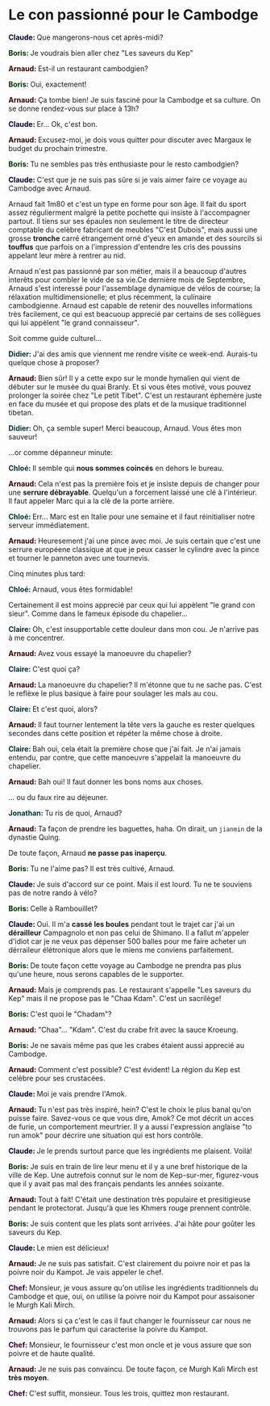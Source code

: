 # Le con passionné pour le Cambodge

<span style="color:#003; font-weight: bold">Claude: </span> Que mangerons-nous
cet après-midi?

<span style="color:#030; font-weight: bold">Boris: </span> Je voudrais bien
aller chez "Les saveurs du Kep"

<span style="color:#300; font-weight: bold">Arnaud: </span> Est-il un
restaurant cambodgien?

<span style="color:#030; font-weight: bold">Boris: </span> Oui, exactement!

<span style="color:#300; font-weight: bold">Arnaud: </span> Ça tombe bien! Je
suis fasciné pour la Cambodge et sa culture. On se donne rendez-vous sur place
à 13h?

<span style="color:#003; font-weight: bold">Claude: </span> Er... Ok, c'est
bon.

<span style="color:#300; font-weight: bold">Arnaud: </span> Excusez-moi, je
dois vous quitter pour discuter avec Margaux le budget du prochain trimestre.

<span style="color:#030; font-weight: bold">Boris: </span> Tu ne sembles pas
très enthusiaste pour le resto cambodgien?

<span style="color:#003; font-weight: bold">Claude: </span> C'est que je ne
suis pas sûre si je vais aimer faire ce voyage au Cambodge avec Arnaud.

Arnaud fait 1m80 et c'est un type en forme pour son âge. Il fait du sport assez
régulierment malgré la petite pochette qui insiste à l'accompagner partout. Il
tiens sur ses épaules non seulement le titre de directeur comptable du celèbre
fabricant de meubles "C'est Dubois", mais aussi une grosse **tronche** carré
étrangement orné d'yeux en amande et des sourcils si **touffus** que parfois on a
l'impression d'entendre les cris des poussins appelant leur mère à rentrer au
nid.

Arnaud n'est pas passionné par son métier, mais il a beaucoup d'autres interêts
pour combler le vide de sa vie.Ce dernière mois de Septembre, Arnaud s'est
interessé pour l'assemblage dynamique de vélos de course; la rélaxation
multidimensionelle; et plus récemment, la culinaire cambodgienne. Arnaud est
capable de retenir des nouvelles informations très facilement, ce qui est
beacuoup apprecié par certains de ses collègues qui lui appèlent "le grand
connaisseur".

Soit comme guide culturel...

<span style="color:#033; font-weight: bold">Didier: </span> J'ai des amis que
viennent me rendre visite ce week-end. Aurais-tu quelque chose à proposer?

<span style="color:#300; font-weight: bold">Arnaud: </span> Bien sûr! Il y a
cette expo sur le monde hymalien qui vient de débuter sur le musée du quai
Branly. Et si vous êtes motivé, vous pouvez prolonger la soirée chez "Le petit
Tibet". C'est un restaurant éphemère juste en face du musée et qui propose des
plats et de la musique traditionnel tibetan.

<span style="color:#033; font-weight: bold">Didier: </span> Oh, ça semble
super! Merci beaucoup, Arnaud. Vous êtes mon sauveur!

...or comme dépanneur minute:

<span style="color:#033; font-weight: bold">Chloé: </span> Il semble qui **nous
sommes coincés** en dehors le bureau.

<span style="color:#300; font-weight: bold">Arnaud: </span> Cela n'est pas la
première fois et je insiste depuis de changer pour une **serrure débrayable**.
Quelqu'un a forcement laissé une clé à l'intérieur. Il faut appeler Marc qui a
la clè de la porte arrière.

<span style="color:#033; font-weight: bold">Chloé: </span> Err... Marc est en
Italie pour une semaine et il faut réinitialiser notre serveur immédiatement.

<span style="color:#300; font-weight: bold">Arnaud: </span> Heuresement j'ai
une pince avec moi. Je suis certain que c'est une serrure européene classique
at que je peux casser le cylindre avec la pince et tourner le panneton avec une
tournevis.

Cinq minutes plus tard:

<span style="color:#033; font-weight: bold">Chloé: </span> Arnaud, vous êtes
formidable!

Certainement il est moins apprecié par ceux qui lui appèlent "le grand con
sieur". Comme dans le fameux épisode du chapelier...

<span style="color:#033; font-weight: bold">Claire: </span> Oh, c'est
insupportable cette douleur dans mon cou. Je n'arrive pas à me concentrer.

<span style="color:#300; font-weight: bold">Arnaud: </span> Avez vous essayé la
manoeuvre du chapelier?

<span style="color:#033; font-weight: bold">Claire: </span> C'est quoi ça?

<span style="color:#300; font-weight: bold">Arnaud: </span> La manoeuvre du
chapelier? Il m'étonne que tu ne sache pas. C'est le reflèxe le plus basique à
faire pour soulager les mals au cou.

<span style="color:#033; font-weight: bold">Claire: </span> Et c'est quoi,
alors?

<span style="color:#300; font-weight: bold">Arnaud: </span> Il faut tourner lentement la tête vers la gauche es rester quelques secondes dans cette
position et répéter la même chose à droite.

<span style="color:#033; font-weight: bold">Claire: </span> Bah oui, cela était
la première chose que j'ai fait. Je n'ai jamais entendu, par contre, que cette manoeuvre s'appelait la manoeuvre du chapelier.

<span style="color:#300; font-weight: bold">Arnaud: </span> Bah oui! Il faut
donner les bons noms aux choses.

... ou du faux rire au déjeuner.

<span style="color:#033; font-weight: bold">Jonathan: </span> Tu ris de quoi,
Arnaud?

<span style="color:#300; font-weight: bold">Arnaud: </span> Ta façon de prendre
les baguettes, haha. On dirait, un `jianmin` de la dynastie Quing.

De toute façon, Arnaud **ne passe pas inaperçu**.

<span style="color:#030; font-weight: bold">Boris: </span> Tu ne l'aime pas? Il
est très cultivé, Arnaud.

<span style="color:#003; font-weight: bold">Claude: </span> Je suis d'accord
sur ce point. Mais il est lourd. Tu ne te souviens pas de notre rando à vélo?

<span style="color:#030; font-weight: bold">Boris: </span> Celle à Rambouillet?

<span style="color:#003; font-weight: bold">Claude: </span> Oui. Il m'a **cassé
les boules** pendant tout le trajet car j'ai un **dérailleur** Campagnolo et non pas
celui de Shimano. Il a fallut m'appeler d'idiot car je ne veux pas dépenser 500
balles pour me faire acheter un dérraileur élétronique alors que le miens me
conviens parfaitement.

<span style="color:#030; font-weight: bold">Boris: </span> De toute façon cette
voyage au Cambodge ne prendra pas plus qu'une heure, nous serons capables de le
supporter.


<span style="color:#300; font-weight: bold">Arnaud: </span> Mais je comprends
pas. Le restaurant s'appelle "Les saveurs du Kep" mais il ne propose pas le
"Chaa Kdam". C'est un sacrilège!

<span style="color:#030; font-weight: bold">Boris: </span> C'est quoi le
"Chadam"?

<span style="color:#300; font-weight: bold">Arnaud: </span> "Chaa"... "Kdam".
C'est du crabe frit avec la sauce Kroeung.

<span style="color:#030; font-weight: bold">Boris: </span> Je ne savais même
pas que les crabes étaient aussi apprecié au Cambodge.

<span style="color:#300; font-weight: bold">Arnaud: </span> Comment c'est
possible? C'est évident! La région du Kep est celèbre pour ses crustacées.

<span style="color:#003; font-weight: bold">Claude: </span> Moi je vais prendre
l'Amok.

<span style="color:#300; font-weight: bold">Arnaud: </span> Tu n'est pas très
inspiré, hein? C'est le choix le plus banal qu'on puisse faire. Savez-vous ce
que vous dire, Amok? Ce mot décrit un acces de furie, un comportement
meurtrier. Il y a aussi l'expression anglaise "to run amok" pour décrire une
situation qui est hors contrôle.

<span style="color:#003; font-weight: bold">Claude: </span> Je le prends
surtout parce que les ingrédients me plaisent. Voilà!

<span style="color:#030; font-weight: bold">Boris: </span> Je suis en train de
lire leur menu et il y a une bref historique de la ville de Kep. Une autrefois
connut sur le nom de Kep-sur-mer, figurez-vous que il y avait pas mal des
français pendants les années soixante.

<span style="color:#300; font-weight: bold">Arnaud: </span> Tout à fait!
C'était une destination très populaire et presitigieuse pendant le protectorat.
Jusqu'à que les Khmers rouge prennent contrôle.

<span style="color:#030; font-weight: bold">Boris: </span> Je suis content que
les plats sont arrivées. J'ai hâte pour goûter les saveurs du Kep.

<span style="color:#003; font-weight: bold">Claude: </span> Le mien est
délicieux!

<span style="color:#300; font-weight: bold">Arnaud: </span> Je ne suis pas
satisfait. C'est clairement du poivre noir et pas la poivre noir du Kampot. Je
vais appeler le chef.

<span style="color:#303; font-weight: bold">Chef: </span> Monsieur, je vous
assure qu'on utilise les ingrédients traditionnels du Cambodge et que, oui, on
utilise la poivre noir du Kampot pour assaisoner le Murgh Kali Mirch.

<span style="color:#300; font-weight: bold">Arnaud: </span> Alors si ça c'est
le cas il faut changer le fournisseur car nous ne trouvons pas le parfum qui
caracterise la poivre du Kampot.

<span style="color:#303; font-weight: bold">Chef: </span> Monsieur, le
fournisseur c'est mon oncle et je vous assure que son poivre et de haute
qualité.

<span style="color:#300; font-weight: bold">Arnaud: </span> Je ne suis pas
convaincu. De toute façon, ce Murgh Kali Mirch est **très moyen**.

<span style="color:#303; font-weight: bold">Chef: </span> C'est suffit,
monsieur. Tous les trois, quittez mon restaurant.
